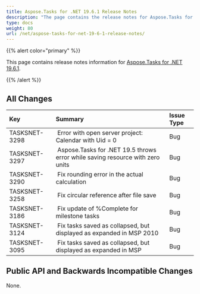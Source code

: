 ```yaml
---
title: Aspose.Tasks for .NET 19.6.1 Release Notes
description: "The page contains the release notes for Aspose.Tasks for .NET 19.6.1."
type: docs
weight: 80
url: /net/aspose-tasks-for-net-19-6-1-release-notes/
---
```


{{% alert color="primary" %}} 

This page contains release notes information for [Aspose.Tasks for .NET 19.6.1](https://downloads.aspose.com/tasks/net/new-releases/aspose.tasks-for-.net-19.6.1/).

{{% /alert %}}

## **All Changes**

|**Key**|**Summary**|**Issue Type**|
| :- | :- | :- |
|TASKSNET-3298 | Error with open server project: Calendar with Uid = 0 |Bug |
|TASKSNET-3297 | Aspose.Tasks for .NET 19.5 throws error while saving resource with zero units |Bug |
|TASKSNET-3290 | Fix rounding error in the actual calculation |Bug |
|TASKSNET-3258 | Fix circular reference after file save |Bug |
|TASKSNET-3186 | Fix update of %Complete for milestone tasks |Bug |
|TASKSNET-3124 | Fix tasks saved as collapsed, but displayed as expanded in MSP 2010 |Bug |
|TASKSNET-3095 | Fix tasks saved as collapsed, but displayed as expanded in MSP |Bug |

## **Public API and Backwards Incompatible Changes**
None.
